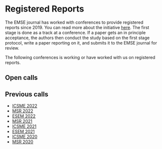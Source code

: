 # Registered Reports

The EMSE journal has worked with conferences to provide registered reports since 2019. You can read more about the initiative [here](https://arxiv.org/abs/2302.03649). The first stage is done as a track at a conference. If a paper gets an in principle acceptance, the authors then conduct the study based on the first stage protocol, write a paper reporting on it, and submits it to the EMSE journal for review.

The following conferences is working or have worked with us on registered reports.

## Open calls

## Previous calls
- [ICSME 2022](https://cyprusconferences.org/icsme2022/registered-reports-track/)
- [MSR 2022]()
- [ESEM 2022]()
- [MSR 2021]()
- [ICSME 2021](https://icsme2021.github.io/cfp/RegisteredReportsTrack.html)
- [ESEM 2021]()
- [ICSME 2020](https://icsme2020.github.io/cfp/RegisteredReportsTrackCFP.html)
- [MSR 2020]()
